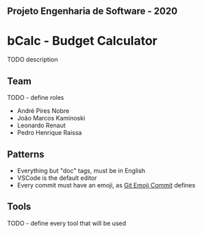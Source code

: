 ## Projeto Engenharia de Software - 2020

# bCalc - Budget Calculator 
TODO description

## Team
TODO - define roles
- André Pires Nobre
- João Marcos Kaminoski
- Leonardo Renaut
- Pedro Henrique Raissa

## Patterns
- Everything but "doc" tags, must be in English
- VSCode is the default editor
- Every commit must have an emoji, as [Git Emoji Commit](https://marketplace.visualstudio.com/items?itemName=maixiaojie.git-emoji) defines

## Tools
TODO - define every tool that will be used